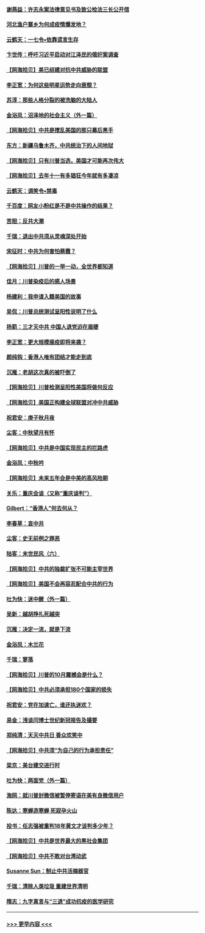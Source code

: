 #### [谢燕益：许志永案法律意见书及致公检法三长公开信](../pages/nsc993/n12470870.md?t=10130802) 
#### [河北渔户寨乡为何成疫情爆发地？](../pages/nsc993/n12464936.md?t=10130802) 
#### [云鹤天：一七令▪依靠谎言生存](../pages/nsc993/n12470034.md?t=10130802) 
#### [卞世传：呼吁习近平启动对江泽民的俄奸案调查](../pages/nsc993/n12469722.md?t=10130802) 
#### [【网海拾贝】美已组建对抗中共威胁的联盟](../pages/nsc993/n12469018.md?t=10130802) 
#### [李正宽：为何这些明星运势走向衰颓？](../pages/nsc993/n12468730.md?t=10130802) 
#### [苏淳：那些人格分裂的被洗脑的大陆人](../pages/nsc993/n12467858.md?t=10130802) 
#### [金浴凤：沼泽地的社会主义（外一篇）](../pages/nsc993/n12467792.md?t=10130802) 
#### [【网海拾贝】中共是搅乱美国的那只幕后黑手](../pages/nsc993/n12467700.md?t=10130802) 
#### [东方：新疆乌鲁木齐，中共统治下的人间地狱](../pages/nsc993/n12466075.md?t=10130802) 
#### [【网海拾贝】只有川普当选，美国才可能再次伟大](../pages/nsc993/n12466013.md?t=10130802) 
#### [【网海拾贝】去年十一有多猖狂今年就有多凄凉](../pages/nsc993/n12463649.md?t=10130802) 
#### [云鹤天：调笑令▪禁毒](../pages/nsc993/n12462975.md?t=10130802) 
#### [千百度：网友小粉红是不是中共操作的结果？](../pages/nsc993/n12461025.md?t=10130802) 
#### [苦胆：反共大潮](../pages/nsc993/n12459469.md?t=10130802) 
#### [千瑞：退出中共须从灵魂深处开始](../pages/nsc993/n12459437.md?t=10130802) 
#### [宋征时：中共为何害怕蔡霞？](../pages/nsc993/n12459097.md?t=10130802) 
#### [【网海拾贝】川普的一举一动，全世界都知道](../pages/nsc993/n12458825.md?t=10130802) 
#### [佳月：川普染疫后的感人场景](../pages/nsc993/n12456994.md?t=10130802) 
#### [杨建利：我申请入籍美国的故事](../pages/nsc993/n12455635.md?t=10130802) 
#### [吴侃：川普总统测试呈阳性说明了什么](../pages/nsc993/n12451869.md?t=10130802) 
#### [扬箭：三才灭中共 中国人退党迫在眉睫](../pages/nsc993/n12451842.md?t=10130802) 
#### [李正宽：更大规模瘟疫即将来袭？](../pages/nsc993/n12451455.md?t=10130802) 
#### [颜纯钩：香港人唯有团结才能走到底](../pages/nsc993/n12450870.md?t=10130802) 
#### [沉雁：老胡这次真的被吓倒了](../pages/nsc993/n12449796.md?t=10130802) 
#### [【网海拾贝】川普检测呈阳性美国将做何反应](../pages/nsc993/n12449042.md?t=10130802) 
#### [【网海拾贝】美国正构建全球联盟对冲中共威胁](../pages/nsc993/n12446580.md?t=10130802) 
#### [祝君安：庚子秋月夜](../pages/nsc993/n12445870.md?t=10130802) 
#### [尘客：中秋望月有怀](../pages/nsc993/n12444632.md?t=10130802) 
#### [【网海拾贝】中共是中国实现民主的拦路虎](../pages/nsc993/n12443573.md?t=10130802) 
#### [金浴凤：中秋吟](../pages/nsc993/n12441773.md?t=10130802) 
#### [【网海拾贝】未来五年会是中美的高风险期](../pages/nsc993/n12440760.md?t=10130802) 
#### [关乐：重庆会谈（又称“重庆谈判”）](../pages/nsc993/n12437525.md?t=10130802) 
#### [Gilbert：“香港人”何去何从？](../pages/nsc993/n12435894.md?t=10130802) 
#### [李春草：哀中共](../pages/nsc993/n12435874.md?t=10130802) 
#### [尘客：史无前例之罪恶](../pages/nsc993/n12435762.md?t=10130802) 
#### [陆客：末世民风（六）](../pages/nsc993/n12435354.md?t=10130802) 
#### [【网海拾贝】中共的独裁扩张不可能主宰世界](../pages/nsc993/n12435151.md?t=10130802) 
#### [【网海拾贝】美国不会再容忍配合中共的行为](../pages/nsc993/n12433808.md?t=10130802) 
#### [吐为快：迷中醒（外一篇）](../pages/nsc993/n12433585.md?t=10130802) 
#### [吴新：越胡挣扎死越突](../pages/nsc993/n12433562.md?t=10130802) 
#### [沉雁：决定一流，就是下流](../pages/nsc993/n12432128.md?t=10130802) 
#### [金浴凤：木兰花](../pages/nsc993/n12432124.md?t=10130802) 
#### [千瑞：寥落](../pages/nsc993/n12432071.md?t=10130802) 
#### [【网海拾贝】川普的10月震撼会是什么？](../pages/nsc993/n12431624.md?t=10130802) 
#### [【网海拾贝】中共必须承担180个国家的损失](../pages/nsc993/n12428893.md?t=10130802) 
#### [祝君安：党在加速亡，谁还执迷欢？](../pages/nsc993/n12428652.md?t=10130802) 
#### [易金：浅谈闫博士世纪新冠报告及撮要](../pages/nsc993/n12426822.md?t=10130802) 
#### [郑纯清：天灭中共日 善众欢笑中](../pages/nsc993/n12426784.md?t=10130802) 
#### [【网海拾贝】中共须“为自己的行为承担责任”](../pages/nsc993/n12426067.md?t=10130802) 
#### [梁京：美台建交进行时](../pages/nsc993/n12424066.md?t=10130802) 
#### [吐为快：两面党（外一篇）](../pages/nsc993/n12424043.md?t=10130802) 
#### [海网：就川普封微信被暂停寄语在美有良微信用户](../pages/nsc993/n12424021.md?t=10130802) 
#### [陈达：寒蝉造寒蝉 死寂孕火山](../pages/nsc993/n12423958.md?t=10130802) 
#### [投书：任志强被重判18年黄文才该判多少年？](../pages/nsc993/n12423672.md?t=10130802) 
#### [【网海拾贝】中共是世界最大的黑社会集团](../pages/nsc993/n12423543.md?t=10130802) 
#### [【网海拾贝】中共不敢对台湾动武](../pages/nsc993/n12421418.md?t=10130802) 
#### [Susanne Sun：制止中共活摘器官](../pages/nsc993/n12419654.md?t=10130802) 
#### [千瑞：清除人类垃圾 重建世界清明](../pages/nsc993/n12419414.md?t=10130802) 
#### [隋志：九字真言与“三退”成功抗疫的医学研究](../pages/nsc993/n12419248.md?t=10130802) 

----
#### [ >>> 更早内容 <<< ](../indexes/nsc993-earlier.md)
